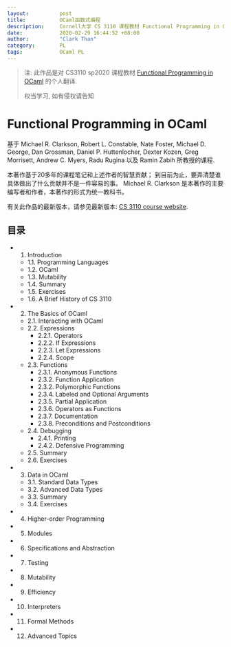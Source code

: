 ```yaml
---
layout:          post
title:           OCaml函数式编程
description:     Cornell大学 CS 3110 课程教材 Functional Programming in OCaml 翻译
date:            2020-02-29 16:44:52 +08:00
author:          "Clark Than"
category:        PL
tags:            OCaml PL
---
```



>  注: 此作品是对 CS3110 sp2020 课程教材 [Functional Programming in OCaml](https://www.cs.cornell.edu/courses/cs3110/2020sp/textbook/) 的个人翻译.
>
> 权当学习, 如有侵权请告知
>
>

Functional Programming in OCaml
===============================


基于 Michael R. Clarkson, Robert L. Constable, Nate Foster, Michael D. George, Dan Grossman, Daniel P. Huttenlocher, Dexter Kozen, Greg Morrisett, Andrew C. Myers, Radu Rugina 以及 Ramin Zabih 所教授的课程.

本著作基于20多年的课程笔记和上述作者的智慧贡献； 到目前为止，要弄清楚谁具体做出了什么贡献并不是一件容易的事。 Michael R. Clarkson 是本著作的主要编写者和作者，本著作的形式为统一教科书。

有关此作品的最新版本，请参见最新版本:  [CS 3110 course website](https://www.cs.cornell.edu/courses/cs3110).





## 目录

- 1. Introduction
  - 1.1. Programming Languages
  - 1.2. OCaml
  - 1.3. Mutability
  - 1.4. Summary
  - 1.5. Exercises
  - 1.6. A Brief History of CS 3110

- 2. The Basics of OCaml
  - 2.1. Interacting with OCaml
  - 2.2. Expressions
    - 2.2.1. Operators
    - 2.2.2. If Expressions
    - 2.2.3. Let Expressions
    - 2.2.4. Scope
  - 2.3. Functions
    - 2.3.1. Anonymous Functions
    - 2.3.2. Function Application
    - 2.3.2. Polymorphic Functions
    - 2.3.4. Labeled and Optional Arguments
    - 2.3.5. Partial Application
    - 2.3.6. Operators as Functions
    - 2.3.7. Documentation
    - 2.3.8. Preconditions and Postconditions
  - 2.4. Debugging
    - 2.4.1. Printing
    - 2.4.2. Defensive Programming
  - 2.5. Summary
  - 2.6. Exercises

- 3. Data in OCaml
  - 3.1. Standard Data Types
  - 3.2. Advanced Data Types
  - 3.3. Summary
  - 3.4. Exercises

- 4. Higher-order Programming

- 5. Modules

- 6. Specifications and Abstraction

- 7. Testing

- 8. Mutability

- 9. Efficiency

- 10. Interpreters

- 11. Formal Methods

- 12. Advanced Topics

